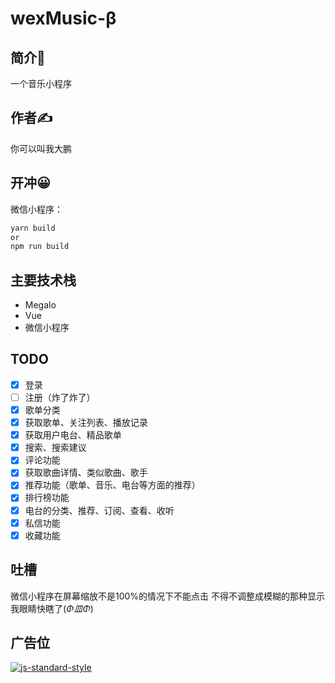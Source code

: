 # wexMusic-β

## 简介📕

一个音乐小程序

## 作者✍

你可以叫我大鹏

## 开冲😀

微信小程序：

```bash
yarn build
or
npm run build
```
## 主要技术栈
- Megalo
- Vue
- 微信小程序

## TODO
- [x] 登录
- [ ] 注册（炸了炸了）
- [x] 歌单分类
- [x] 获取歌单、关注列表、播放记录
- [x] 获取用户电台、精品歌单
- [x] 搜索、搜索建议
- [x] 评论功能
- [x] 获取歌曲详情、类似歌曲、歌手
- [x] 推荐功能（歌单、音乐、电台等方面的推荐）
- [x] 排行榜功能
- [x] 电台的分类、推荐、订阅、查看、收听
- [x] 私信功能
- [x] 收藏功能

## 吐槽
微信小程序在屏幕缩放不是100%的情况下不能点击
不得不调整成模糊的那种显示
我眼睛快瞎了(*Φ皿Φ*)

## 广告位
[![js-standard-style](https://cdn.rawgit.com/standard/standard/master/badge.svg)](http://standardjs.com)

